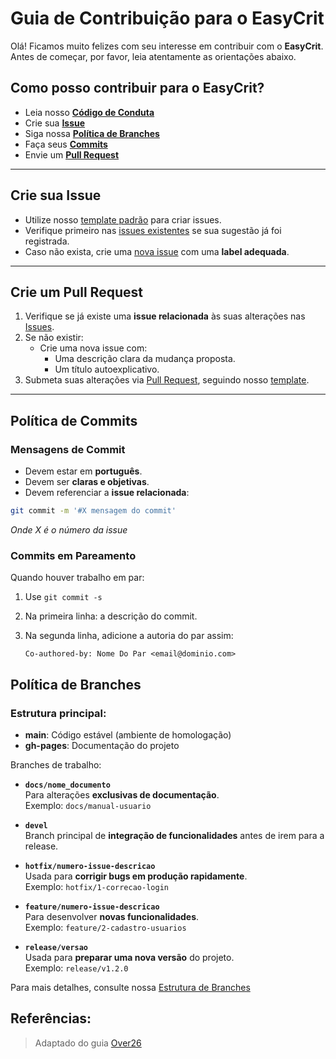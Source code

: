 # Guia de Contribuição para o EasyCrit

Olá! Ficamos muito felizes com seu interesse em contribuir com o **EasyCrit**. Antes de começar, por favor, leia atentamente as orientações abaixo.

## Como posso contribuir para o EasyCrit?

* Leia nosso [**Código de Conduta**](./CODE_OF_CONDUCT.md)
* Crie sua [**Issue**](#crie-sua-issue)
* Siga nossa [**Política de Branches**](#política-de-branches)
* Faça seus [**Commits**](#política-de-commits)
* Envie um [**Pull Request**](#crie-um-pull-request)

---

## Crie sua Issue

- Utilize nosso [template padrão]() para criar issues.
- Verifique primeiro nas [issues existentes](https://github.com/fga-eps-mds/2025.1-EasyCrit-docs/issues) se sua sugestão já foi registrada.
- Caso não exista, crie uma [nova issue](https://github.com/fga-eps-mds/2025.1-EasyCrit-docs/issues/new) com uma **label adequada**.

---

## Crie um Pull Request

1. Verifique se já existe uma **issue relacionada** às suas alterações nas [Issues](https://github.com/fga-eps-mds/2025.1-EasyCrit-docs/issues).
2. Se não existir:
   - Crie uma nova issue com:
     - Uma descrição clara da mudança proposta.
     - Um título autoexplicativo.
3. Submeta suas alterações via [Pull Request](https://github.com/fga-eps-mds/2025.1-EasyCrit-docs/pulls), seguindo nosso [template]().

---

## Política de Commits

###  Mensagens de Commit

- Devem estar em **português**.
- Devem ser **claras e objetivas**.
- Devem referenciar a **issue relacionada**:

```bash
git commit -m '#X mensagem do commit'
```
*Onde X é o número da issue*

### Commits em Pareamento

Quando houver trabalho em par:

1. Use `git commit -s`
2. Na primeira linha: a descrição do commit.
3. Na segunda linha, adicione a autoria do par assim:

   ```
   Co-authored-by: Nome Do Par <email@dominio.com>
   ```

## Política de Branches

### Estrutura principal:
- **main**: Código estável (ambiente de homologação)
- **gh-pages**: Documentação do projeto

Branches de trabalho:

- **`docs/nome_documento`**  
  Para alterações **exclusivas de documentação**.  
  Exemplo: `docs/manual-usuario`

- **`devel`**  
  Branch principal de **integração de funcionalidades** antes de irem para a release.

- **`hotfix/numero-issue-descricao`**  
  Usada para **corrigir bugs em produção rapidamente**.  
  Exemplo: `hotfix/1-correcao-login`

- **`feature/numero-issue-descricao`**  
  Para desenvolver **novas funcionalidades**.  
  Exemplo: `feature/2-cadastro-usuarios`

- **`release/versao`**  
  Usada para **preparar uma nova versão** do projeto.  
  Exemplo: `release/v1.2.0`

Para mais detalhes, consulte nossa [Estrutura de Branches](https://github.com/fga-eps-mds/2025.1-EasyCrit-docs/branches)

## Referências:

> Adaptado do guia [Over26](https://github.com/fga-eps-mds/2019.2-Over26/blob/master/.github/CONTRIBUTING.md)